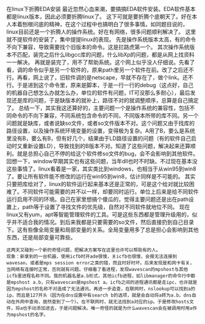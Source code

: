 在linux下折腾EDA安装
最近忽然心血来潮，要搞搞EDA软件安装。EDA软件基本都是linux版本，因此必须要折腾linux了。
这下可就是要折腾个底朝天了。好在本人本着刨根问底的精神，在这个过程中也搞明白了很多事情。如同题目说的，linux目前还是一个折腾人的操作系统。好在有网络，很多问题顺利解决了。
这里就不提软件的安装了，集中提提linux的表现。
先是操作系统版本太高，有的命令不向下兼容，导致需要找个旧版本的命令。这是拦路虎第一个。
其次操作系统版本不匹配，装完之后什么libgcc库的问题，什么libXp的问题，都是从网上找资料一一解决。
再就是装完了，用不了帮助系统。这个网上似乎没人仔细说。先看了看，调的命令似乎是另一个软件的，原来path里另一个软件在前。改了之后还不行。再看，网上说了，旧软件调的是netscape，早就不存在了，做个link。还不行。于是进到这个命令里，原来是脚本，于是一行一行的debug（这点好，自己的机器自己想怎么办就怎么办，单位的软件有问题，IT可没那么多耐心），最后发现还是库的问题，于是缺版本的就补上，路径不对的就调整顺序，总算是自己搞定了。
总结一下，其实我这还算好的，主要问题一个是操作系统的兼容性，包括不同命令的不向下兼容，不同系统包含命令的不同，不同版本所带的库不同。另一个问题就是缺库，或者说缺so文件，或者so文件版本不对。这个问题又由于找库的路径设置，以及操作系统环境变量的设置，变得极为复杂。A用了B，要么是系统里没有B，要么有B，但有好几个，结果由于LD路径设置的问题（有的软件自己启动时又重新设置LD），导致找到的B版本不对。知道了这些问题，解决起来还算顺利。就是总担心自己不停的给这个软件修so文件的bug，会不会影响到其他软件。
回想一下，window早期其实也有这些问题，当年dll也时不时缺。不过现在基本没这些事情了。linux看着是一家，其实类比到windows，也相当于从win95到win8了。要让所有软件能不修改的运行在win95到win8，估计同样是不可能的。
其实只要把库给对了，linux的软件运行起来基本还是正常的，可是这个给对就比较困难了。不同软件可能需要的并不以一样，却要同时运行。单位上后来是给不同软件运行启用不同的环境。自己在家里想搞个傻瓜的，觉得主要问题还是出在path设置上，path等于设置了寻找文件的优先级，自然对不同软件就地位不同。
现在linux又有yum，apt等智能管理软件的工具。可是这些东西都是管理升级用的，似乎并不适合我的情况。到后来我都是只要需要的so文件，然后直接扔到自己目录下。这有些像全局变量和局部变量的关系。全局变量用多了总是担心会影响到其他东西，还是局部变量可靠些。
~~~~~~~~~~~~~~~~~~~~~~~~~~~~~~~
这两天又碰到一个新的奇怪问题，把解决方案写在这里也许可以帮助有的人。
现象：新拿到的一台机器，使用icfb时开ade很慢，关icfb也很慢，会报无法连接到wavesan，或者是mps session error之类的错，而且时好时坏。后来发现是和网卡有关，当网络有连接时正常，否则就有问题。仔细看了看进程，发现wavescan的mpshost与其他icfb里进程名称不同。我的机器名是a.b形式，其他icfb进程，如libmanager的命令行中都是mpshost a.b，只有wavescan是mpshost a。icfb之间的进程通讯都是走ipc，也许就是因为mpshost的名称不对造成了无法通讯。再进一步追查，在联网时，nslookup可以找到a的ip，而且是127开头（因为在dns设置中有search b的选项，就是会自动将a转为a.b，dns自动在外网中查询，居然查到了一个）。在不联网时，就无法找到a对应的ip。于是修改hosts文件，将a也手动添加进去，于是问题解决。唯一奇怪的就是为什么wavescan会在被调用时用a作为mpshost的名字。
~~~~~~~~~~~~~~~~~~~~~~~~~~~~~~~~~~
 

